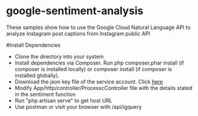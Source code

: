 # google-sentiment-analysis

<p>These samples show how to use the Google Cloud Natural Language API to analyze Instagram post captions from Instagram public API</p>

#Install Dependencies

<ul>
<li>Clone the directory into your system</li>
<li>Install dependencies via Composer. Run php composer.phar install (if composer is installed locally) or composer install (if composer is installed globally).</li>
<li>Download the json key file of the service account. Click <a href="https://console.cloud.google.com/iam-admin/serviceaccounts/"> here</a> </li>
<li>Modify App/http/controller/ProcesscController file with the details stated in the sentiment function</li>
<li>Run "php artisan serve" to get host URL</li>
<li>Use postman or visit your browser with <URL>/api/igquery </li>
</ul>
